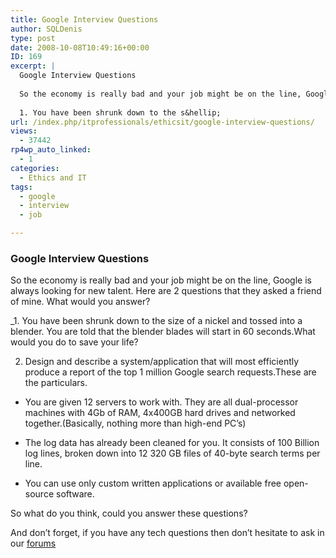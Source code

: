 ```yaml
---
title: Google Interview Questions
author: SQLDenis
type: post
date: 2008-10-08T10:49:16+00:00
ID: 169
excerpt: |
  Google Interview Questions
  
  So the economy is really bad and your job might be on the line, Google is always looking for new talent. Here are 2 questions that they asked a friend of mine. What would you answer?
  
  1. You have been shrunk down to the s&hellip;
url: /index.php/itprofessionals/ethicsit/google-interview-questions/
views:
  - 37442
rp4wp_auto_linked:
  - 1
categories:
  - Ethics and IT
tags:
  - google
  - interview
  - job

---
```

### Google Interview Questions

So the economy is really bad and your job might be on the line, Google is always looking for new talent. Here are 2 questions that they asked a friend of mine. What would you answer?

_1. You have been shrunk down to the size of a nickel and tossed into a blender. You are told that the blender blades will start in 60 seconds.What would you do to save your life?</p> 

2. Design and describe a system/application that will most efficiently produce a report of the top 1 million Google search requests.These are the particulars.

* You are given 12 servers to work with. They are all dual-processor machines with 4Gb of RAM, 4x400GB hard drives and networked together.(Basically, nothing more than high-end PC&#8217;s)

* The log data has already been cleaned for you. It consists of 100 Billion log lines, broken down into 12 320 GB files of 40-byte search terms per line.

* You can use only custom written applications or available free open-source software.</em>

So what do you think, could you answer these questions?

And don&#8217;t forget, if you have any tech questions then don&#8217;t hesitate to ask in our [forums][1]

 [1]: http://forum.ltd.local/